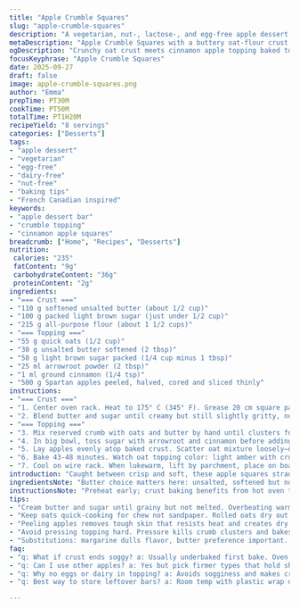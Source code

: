 ```yaml
---
title: "Apple Crumble Squares"
slug: "apple-crumble-squares"
description: "A vegetarian, nut-, lactose-, and egg-free apple dessert bar built on a buttery oat-flour crust and topped with cinnamon-spiced apples. Adjusted quantities and swapped traditional corn starch for arrowroot for a slight tang. Baking times slightly tweaked to catch that perfect golden crumble. Eight servings, medium prep-finish times. Familiar flavors with a fresh twist. Uses Spartan apples diced half-moon style for texture play."
metaDescription: "Apple Crumble Squares with a buttery oat-flour crust topped by cinnamon-spiced Spartan apples. Nut-free, egg-free, dairy-free. Crisp edges, juicy center, autumn bite."
ogDescription: "Crunchy oat crust meets cinnamon apple topping baked to golden amber. Nut and egg free option with arrowroot for better texture. Cut warm for clean squares."
focusKeyphrase: "Apple Crumble Squares"
date: 2025-09-27
draft: false
image: apple-crumble-squares.png
author: "Emma"
prepTime: PT30M
cookTime: PT50M
totalTime: PT1H20M
recipeYield: "8 servings"
categories: ["Desserts"]
tags:
- "apple dessert"
- "vegetarian"
- "egg-free"
- "dairy-free"
- "nut-free"
- "baking tips"
- "French Canadian inspired"
keywords:
- "apple dessert bar"
- "crumble topping"
- "cinnamon apple squares"
breadcrumb: ["Home", "Recipes", "Desserts"]
nutrition: 
 calories: "235"
 fatContent: "9g"
 carbohydrateContent: "36g"
 proteinContent: "2g"
ingredients:
- "=== Crust ==="
- "110 g softened unsalted butter (about 1/2 cup)"
- "100 g packed light brown sugar (just under 1/2 cup)"
- "215 g all-purpose flour (about 1 1/2 cups)"
- "=== Topping ==="
- "55 g quick oats (1/2 cup)"
- "30 g unsalted butter softened (2 tbsp)"
- "50 g light brown sugar packed (1/4 cup minus 1 tbsp)"
- "25 ml arrowroot powder (2 tbsp)"
- "1 ml ground cinnamon (1/4 tsp)"
- "500 g Spartan apples peeled, halved, cored and sliced thinly"
instructions:
- "=== Crust ==="
- "1. Center oven rack. Heat to 175° C (345° F). Grease 20 cm square pan. Line with parchment leaving overhang on two edges. No stick means easy out."
- "2. Blend butter and sugar until creamy but still slightly gritty, not melted. Add flour; mix to crumbly clumps. Reserve about 120 ml (1/2 cup) for topping. Press remaining dough firmly into base; sets foundation. Bake 9-11 minutes, edges turning pale gold, center faintly puffed; too long means dry, too short, soggy base."
- "=== Topping ==="
- "3. Mix reserved crumb with oats and butter by hand until clusters form. Coating oats in butter stops drying out, keeps texture chewy."
- "4. In big bowl, toss sugar with arrowroot and cinnamon before adding apples. Powder clings to fruit, thickening juices as they cook. No arrowroot? Cornstarch works but arrowroot adds gentle sheen."
- "5. Lay apples evenly atop baked crust. Scatter oat mixture loosely—don’t pack. Piling kills crisp patches."
- "6. Bake 43-48 minutes. Watch oat topping color: light amber with crunchy edges signals done. Apples should bubble gently, juices thick and glossy. Pull pan then; residual heat finishes job."
- "7. Cool on wire rack. When lukewarm, lift by parchment, place on board. Cut into 9 squares while still warm for clean slices; chilling firms bars but dulls aromas."
introduction: "Caught between crisp and soft, these apple squares straddle the line like an old friend you can rely on. Butter’s richness cuts through the light tartness of Spartan apples sliced thin for texture—bite into tender fruit encased in a crumbly, brown sugar-kissed lining. The topping’s oats absorb melting butter and sugar, turning golden and crunchy during baking. I swapped corn starch for arrowroot to tweak the texture—a subtle gloss appears, quieter setting of juices—makes a difference when you slice. Timing’s a dance with that golden hue, edges darker than center. Goes well warm, but resting consolidates flavors. No eggs, no dairy fuss, yet buttery notes dependent on good quality butter. Fumbling with layer thickness taught me to reserve topping crumbs early—pressure wrecks oat clusters. Real kitchens forget minutes, so feel the crust, see the bubbling juices, hear soft crackling—trust senses over clocks. Perfect for that craving for Autumn in a bite."
ingredientsNote: "Butter choice matters here: unsalted, softened but not too melty—makes for better creaminess with sugar breaking down sugars evenly. Light brown sugar adds moisture; avoid dark unless willing to risk intense molasses notes. Flour should be sifted or whisked for even crumb; too dense and crust will sabotage crisp. Oats: quick cooking for tenderness but retaining chew; rolled oats or old-fashioned oats too coarse can dry batter. Arrowroot instead of corn starch; arrowroot stirs cold fluids easily, guards against grit, imparts silkier juice coating. Apple type is crucial. Spartan offers balanced sweetness, holding shape well; softer apples disintegrate faster, affecting layering during baking. Peeling helps prevent skin toughness; slicing thin avoids uneven cooking hotspots. Timing per oven varies; if you don’t see bubbling or oat cracks, add 1-2 minutes cautiously. Substitutions? Use margarine with caution—flavor dulls; gluten-free flour blends with xanthan gum can replace regular flour but expect denser crust. Parchment overhang is a cheat for removal."
instructionsNote: "Preheat early; crust baking benefits from hot oven to set base quickly, avoiding soggy fallout under fruit juices later. Creaming butter and sugar with paddle or spatula until slightly grainy signals readiness; skip mechanical beaters—overmixing warms butter too much. Instead of throwing all flour at once, introducing it in stages avoids overworking dough. Reserving half crumbs before pressing prevents top mix packing too firm; think light scatter, loose topping. Baking crust shortens moisture absorption when fruit and topping added. When topping oats and butter, mix by hand or pastry cutter to preserve oat clusters; doughy crumbs kill crunch. Mixing fruit: the dry sugar-spice blend coats apple pieces so arrowroot clings to moisture; that thickens the filling while baking, avoids watery mess. Top layer should look rough, holes exposing apples to heat. Watch visual cues: golden edges, bubbling, aroma of caramelizing sugars. Cooling essential; warm bars cut cleaner; cooled bars hold shape better. Use parchment overhang to lift; no knife scraping needed. Store covered at room temp for days or chilled. Mistakes to avoid: pressing too hard on topping, underbaking crust, ignoring bubbling fruit to check doneness. Keep notes with each batch; ovens vary. Some ovens brown too fast; adjust rack or temperature accordingly. Patience when cutting ensures clean squares, less crumble waste."
tips:
- "Cream butter and sugar until grainy but not melted. Overbeating warms butter and makes dough oily. Use paddle or spatula; mechanical beaters can ruin texture. Chilled oven helps crust set fast—short bake stops soggy base. Reserve crumb for topping early—pressing all dough loses cluster effect, ends chewy bits. Baking crisp crust is timing dance; visual cues win over clock. Pale gold edges, faint puffing center. "
- "Keep oats quick-cooking for chew not sandpaper. Rolled oats dry out batter and kill moisture balance. Butter coats oats by hand or with pastry cutter to keep lumps intact. Small clusters absorb juices yet stay crisp after bake. Mix sugar, arrowroot, cinnamon dry first—clings to apple surface like glue, thickens juice quietly while baking. Cornstarch alternative okay but arrowroot yields silkier coating, no grit. "
- "Peeling apples removes tough skin that resists heat and creates dry patches. Slice thin; equal thickness avoids hotspots, uneven softening. Use Spartan apples for balance: hold shape, moderate sweetness, fibrous enough for texture. Softer apples risk mushy layers. Scatter topping loosely—packing kills crunch, locks steam beneath. Watch oat color turn light amber, edges crisp and aromatic. Bubble signals juices reduced, filling ready. "
- "Avoid pressing topping hard. Pressure kills crumb clusters and bakes dense crust on top—no crunch. Bake topping long enough but watch: too dark means dry. Pull pan when you see bubbling juices but before fruit breaks down completely. Residual heat finishes set. Cooling on rack necessary to firm bars but warm slice easier, cleaner cuts. Parchment overhang is a cheat for easy lift; no scraping, no wrecking edges. "
- "Substitutions: margarine dulls flavor, butter preference important. Gluten-free flour needs xanthan gum for structure; expect denser base. Arrowroot preferred over corn starch; dissolve cold first; corn starch causes cloudiness and grit. Timing varies with ovens; monitor bubbling juices and oat color not just clock. Crust thickness affects bake times; thin crust sizzles dry too fast, thick base delays soft center. Keep notes per oven and tweak temperature up or down."
faq:
- "q: What if crust ends soggy? a: Usually underbaked first bake. Oven hot enough? Rack centered for even air? Dough too wet or pressed too soft. Reserve crumb well. Bake crust longer, watch edges. Thin crust faster dry. Adjust bake temp down if browns too fast but dries. "
- "q: Can I use other apples? a: Yes but pick firmer types that hold shape. Softer apples like McIntosh disintegrate, turn mushy, mess layering. Peel thin for even bake. Tartness level adjusts sweet balance; more sugar might be needed with tart apples. Mixed apple blends change texture, burst more juice. "
- "q: Why no eggs or dairy in topping? a: Avoids sogginess and makes crunch focused. Butter needed for richness but no eggs means no binding or drying too fast. Makes dessert accessible for restricted diets. Dairy-free butter substitutes possible but expect flavor loss and less golden color. "
- "q: Best way to store leftover bars? a: Room temp with plastic wrap or airtight container—lasts 2-3 days. For longer, refrigerate tightly covered but cold dulls aromas, firms bars. Reheat warm to regain bite. Avoid freezing unless tightly wrapped; texture changes after thaw. "

---
```

